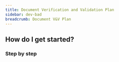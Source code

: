 ```yaml
---
title: Document Verification and Validation Plan
sidebar: dev-bad
breadcrumb: Document V&V Plan
---
```


## <background>

## How do I get started?

### Step by step

